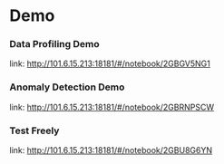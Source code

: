 # Demo


### Data Profiling Demo

link: <http://101.6.15.213:18181/#/notebook/2GBGV5NG1>



### Anomaly Detection Demo

link: <http://101.6.15.213:18181/#/notebook/2GBRNPSCW>



### Test Freely

link: <http://101.6.15.213:18181/#/notebook/2GBU8G6YN>
